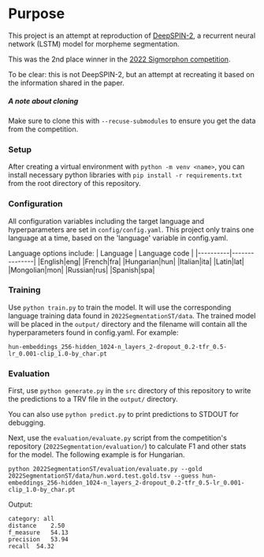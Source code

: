 # Purpose
This project is an attempt at reproduction of [DeepSPIN-2](https://aclanthology.org/2022.sigmorphon-1.14/), a recurrent neural network (LSTM) model for morpheme segmentation.

This was the 2nd place winner in the [2022 Sigmorphon competition](https://github.com/sigmorphon/2022SegmentationST/).

To be clear: this is not DeepSPIN-2, but an attempt at recreating it based on the information shared in the paper.

##### A note about cloning
Make sure to clone this with `--recuse-submodules` to ensure you get the data from the competition.

### Setup
After creating a virtual environment with `python -m venv <name>`, you can install necessary python libraries with `pip install -r requirements.txt` from the root directory of this repository.

### Configuration
All configuration variables including the target language and hyperparameters are set in `config/config.yaml`. This project only trains one language at a time, based on the 'language' variable in config.yaml.

Language options include:
| Language | Language code |
|----------|---------------|
|English|eng|
|French|fra|
|Hungarian|hun|
|Italian|ita|
|Latin|lat|
|Mongolian|mon|
|Russian|rus|
|Spanish|spa|

### Training
Use `python train.py` to train the model. It will use the corresponding language training data found in `2022SegmentationST/data`. The trained model will be placed in the `output/` directory and the filename will contain all the hyperparameters found in config.yaml. For example:
```
hun-embeddings_256-hidden_1024-n_layers_2-dropout_0.2-tfr_0.5-lr_0.001-clip_1.0-by_char.pt
```

### Evaluation
First, use `python generate.py` in the `src` directory of this repository to write the predictions to a TRV file in the `output/` directory.

You can also use `python predict.py` to print predictions to STDOUT for debugging.

Next, use the `evaluation/evaluate.py` script from the competition's repository (`2022Segmentation/evaluation/`) to calculate F1 and other stats for the model. The following example is for Hungarian.

```
python 2022SegmentationST/evaluation/evaluate.py --gold 2022SegmentationST/data/hun.word.test.gold.tsv --guess hun-embeddings_256-hidden_1024-n_layers_2-dropout_0.2-tfr_0.5-lr_0.001-clip_1.0-by_char.pt
```

Output:
```
category: all
distance	2.50
f_measure	54.13
precision	53.94
recall	54.32
```



